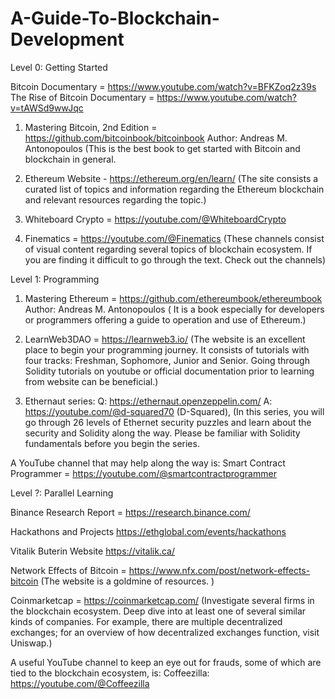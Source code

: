 # A-Guide-To-Blockchain-Development

Level 0: Getting Started

Bitcoin Documentary = https://www.youtube.com/watch?v=BFKZoq2z39s
The Rise of Bitcoin Documentary = https://www.youtube.com/watch?v=tAWSd9wwJqc

1) Mastering Bitcoin, 2nd Edition = https://github.com/bitcoinbook/bitcoinbook
  Author: Andreas M. Antonopoulos
(This is the best book to get started with Bitcoin and blockchain in general.
  
2) Ethereum Website - https://ethereum.org/en/learn/
(The site consists a curated list of topics and information regarding the Ethereum blockchain and relevant resources regarding the topic.)

3) Whiteboard Crypto = https://youtube.com/@WhiteboardCrypto
5) Finematics = https://youtube.com/@Finematics
(These channels consist of visual content regarding several topics of blockchain ecosystem. If you are finding it difficult to go through the text. Check out the channels)



Level 1: Programming
 
1) Mastering Ethereum = https://github.com/ethereumbook/ethereumbook
  Author: Andreas M. Antonopoulos
( It is a book especially for developers or programmers offering a guide to operation and use of Ethereum.)

2) LearnWeb3DAO = https://learnweb3.io/
(The website is an excellent place to begin your programming journey. It consists of tutorials with four tracks: Freshman, Sophomore, Junior and Senior. 
Going through Solidity tutorials on youtube or official documentation prior to learning from website can be beneficial.)

3) Ethernaut series:
Q: https://ethernaut.openzeppelin.com/
A:  https://youtube.com/@d-squared70 (D-Squared), 
(In this series, you will go through 26 levels of Ethernet security puzzles and learn about the security and Solidity along the way. Please be familiar with Solidity fundamentals before you begin the series.

A YouTube channel that may help along the way is:
Smart Contract Programmer = https://youtube.com/@smartcontractprogrammer


Level ?: Parallel Learning

Binance Research Report = https://research.binance.com/

Hackathons and Projects
https://ethglobal.com/events/hackathons

Vitalik Buterin Website
https://vitalik.ca/

Network Effects of Bitcoin = https://www.nfx.com/post/network-effects-bitcoin
(The website is a goldmine of resources. )

Coinmarketcap = https://coinmarketcap.com/
(Investigate several firms in the blockchain ecosystem. Deep dive into at least one of several similar kinds of companies. For example, there are multiple decentralized exchanges; for an overview of how decentralized exchanges function, visit Uniswap.)

A useful YouTube channel to keep an eye out for frauds, some of which are tied to the blockchain ecosystem, is: 
Coffeezilla: https://youtube.com/@Coffeezilla

 

  
